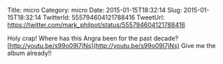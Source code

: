 Title: micro
Category: micro
Date: 2015-01-15T18:32:14
Slug: 2015-01-15T18:32:14
TwitterId: 555794604121788416
TweetUrl: https://twitter.com/mark_philpot/status/555794604121788416

Holy crap! Where has this Angra been for the past decade? [http://youtu.be/s99o09I7jNs](http://youtu.be/s99o09I7jNs) Give me the album already!!